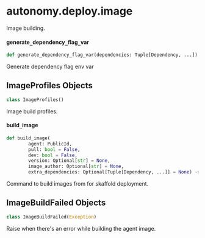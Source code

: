 <a id="autonomy.deploy.image"></a>

# autonomy.deploy.image

Image building.

<a id="autonomy.deploy.image.generate_dependency_flag_var"></a>

#### generate`_`dependency`_`flag`_`var

```python
def generate_dependency_flag_var(dependencies: Tuple[Dependency, ...]) -> str
```

Generate dependency flag env var

<a id="autonomy.deploy.image.ImageProfiles"></a>

## ImageProfiles Objects

```python
class ImageProfiles()
```

Image build profiles.

<a id="autonomy.deploy.image.build_image"></a>

#### build`_`image

```python
def build_image(
        agent: PublicId,
        pull: bool = False,
        dev: bool = False,
        version: Optional[str] = None,
        image_author: Optional[str] = None,
        extra_dependencies: Optional[Tuple[Dependency, ...]] = None) -> None
```

Command to build images from for skaffold deployment.

<a id="autonomy.deploy.image.ImageBuildFailed"></a>

## ImageBuildFailed Objects

```python
class ImageBuildFailed(Exception)
```

Raise when there's an error while building the agent image.


